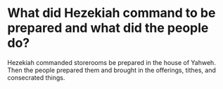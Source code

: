# What did Hezekiah command to be prepared and what did the people do?

Hezekiah commanded storerooms be prepared in the house of Yahweh. Then the people prepared them and brought in the offerings, tithes, and consecrated things.
